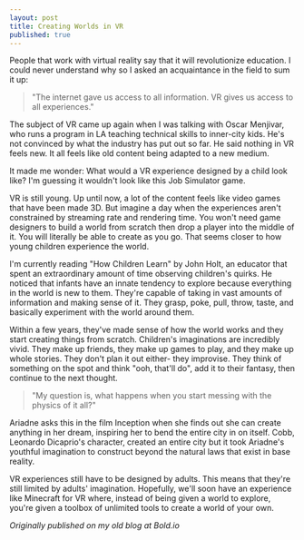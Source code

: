 ```yaml
---
layout: post
title: Creating Worlds in VR
published: true
---
```


People that work with virtual reality say that it will revolutionize education. I could never understand why so I asked an acquaintance in the field to sum it up:

> "The internet gave us access to all information. VR gives us access to all experiences."

The subject of VR came up again when I was talking with Oscar Menjivar, who runs a program in LA teaching technical skills to inner-city kids. He's not convinced by what the industry has put out so far. He said nothing in VR feels new. It all feels like old content being adapted to a new medium.

It made me wonder: What would a VR experience designed by a child look like? I'm guessing it wouldn't look like this Job Simulator game. 

VR is still young. Up until now, a lot of the content feels like video games that have been made 3D. But imagine a day when the experiences aren't constrained by streaming rate and rendering time. You won't need game designers to build a world from scratch then drop a player into the middle of it. You will literally be able to create as you go. That seems closer to how young children experience the world. 

I'm currently reading "How Children Learn" by John Holt, an educator that spent an extraordinary amount of time observing children's quirks. He noticed that infants have an innate tendency to explore because everything in the world is new to them. They're capable of taking in vast amounts of information and making sense of it. They grasp, poke, pull, throw, taste, and basically experiment with the world around them. 

Within a few years, they've made sense of how the world works and they start creating things from scratch. Children's imaginations are incredibly vivid. They make up friends, they make up games to play, and they make up whole stories. They don't plan it out either- they improvise. They think of something on the spot and think "ooh, that'll do", add it to their fantasy, then continue to the next thought.

> "My question is, what happens when you start messing with the physics of it all?" 

Ariadne asks this in the film Inception when she finds out she can create anything in her dream, inspiring her to bend the entire city in on itself. Cobb, Leonardo Dicaprio's character, created an entire city but it took Ariadne's youthful imagination to construct beyond the natural laws that exist in base reality. 

VR experiences still have to be designed by adults. This means that they're still limited by adults' imagination. Hopefully, we'll soon have an experience like Minecraft for VR where, instead of being given a world to explore, you're given a toolbox of unlimited tools to create a world of your own.



_Originally published on my old blog at Bold.io_
